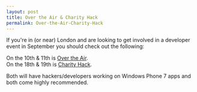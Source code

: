 ```yaml
---
layout: post
title: Over the Air & Charity Hack
permalink: Over-the-Air-Charity-Hack
---
```


If you're in (or near) London and are looking to get involved in a developer event in September you should check out the following:

On the 10th & 11th is [Over the Air](http://overtheair.org/blog/).  
On the 18th & 19th is [Charity Hack](http://charityhack.org/).

Both will have hackers/developers working on Windows Phone 7 apps and both come highly recommended.
